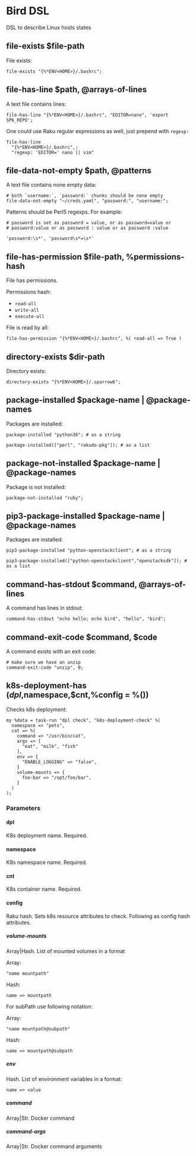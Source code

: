 # Bird DSL

DSL to describe Linux hosts states

## file-exists $file-path

File exists:

    file-exists "{%*ENV<HOME>}/.bashrc";

## file-has-line $path, @arrays-of-lines

A text file contains lines:

    file-has-line "{%*ENV<HOME>}/.bashrc", "EDITOR=nano", 'export SP6_REPO';

One could use Raku regular expressions as well, just prepend with `regexp:`

    file-has-line 
      "{%*ENV<HOME>}/.bashrc",;
      "regexp: 'EDITOR=' nano || vim"

##  file-data-not-empty $path, @patterns

A text file contains none empty data:
  
    # both `username:`, `password:` chunks should be none empty
    file-data-not-empty "~/creds.yaml", "password:", "username:";

Patterns should be Perl5 regexps. For example:

    # password is set as password = value, or as password=value or
    # password:value or as password : value or as password :value
 
    'password:\s*', 'password\s*=\s*'

## file-has-permission $file-path, %permissions-hash

File has permissions.

Permissions hash:

* `read-all`
* `write-all`
* `execute-all`

File is read by all:

    file-has-permission "{%*ENV<HOME>}/.bashrc", %( read-all => True )

## directory-exists $dir-path

Directory exists:

    directory-exists "{%*ENV<HOME>}/.sparrow6";

## package-installed $package-name | @package-names

Packages are installed:

    package-installed "python36"; # as a string

    package-installed(["perl", "rakudo-pkg"]); # as a list

## package-not-installed $package-name | @package-names

Package is not installed:

    package-not-installed "ruby";

## pip3-package-installed $package-name | @package-names

Packages are installed:

    pip3-package-installed "python-openstackclient"; # as a string

    pip3-package-installed(["python-openstackclient","openstacksdk"]); # as a list

## command-has-stdout $command, @arrays-of-lines

A command has lines in stdout:

    command-has-stdout "echo hello; echo bird", "hello", "bird";

## command-exit-code $command, $code

A command exists with an exit code:

    # make sure we have an unzip
    command-exit-code "unzip", 0;        



## k8s-deployment-has ($dpl,$namespace,$cnt,%config = %())

Checks k8s deployment:

    my %data = task-run "dpl check", "k8s-deployment-check" %(
      namespace => "pets",
      cat => %(
        command => "/usr/bin/cat",
        args => [
          "eat", "milk", "fish" 
        ],
        env => {
          "ENABLE_LOGGING" => "false",
        }
        volume-mounts => {
          foo-bar => "/opt/foo/bar",
        }
      )
    );

### Parameters

#### dpl

K8s deployment name. Required.

#### namespace

K8s namespace name. Required.

#### cnt

K8s container name. Required.

#### config

Raku hash. Sets k8s resource attributes to check. Following as config hash attributes.

##### volume-mounts

Array|Hash. List of mounted volumes in a format

Array:

    "name mountpath"

Hash:

    name => mountpath

For subPath use following notation:

Array:

    "name mountpath@subpath"

Hash:

    name => mountpath@subpath

##### env

Hash. List of environment variables in a format:

    name => value

##### command

Array|Str. Docker command

##### command-args

Array|Str. Docker command arguments
